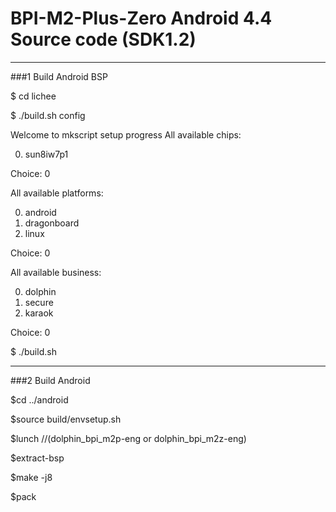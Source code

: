 # BPI-M2-Plus-Zero Android 4.4 Source code (SDK1.2)
----------
###1 Build Android BSP

   $ cd lichee
 
   $ ./build.sh config    
      

Welcome to mkscript setup progress
All available chips:

   0. sun8iw7p1
   
Choice: 0


All available platforms:

   0. android
   1. dragonboard
   2. linux
 
Choice: 0


All available business:

   0. dolphin
   1. secure
   2. karaok

Choice: 0

   $ ./build.sh 


***********

###2 Build Android 

   $cd ../android

   $source build/envsetup.sh
   
   $lunch    //(dolphin_bpi_m2p-eng  or dolphin_bpi_m2z-eng)
   
   $extract-bsp
   
   $make -j8
   
   $pack
   
   









